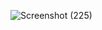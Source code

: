
![Screenshot (225)](https://github.com/user-attachments/assets/d8b56e96-80b1-4c49-8e43-03c02361c4d1)
